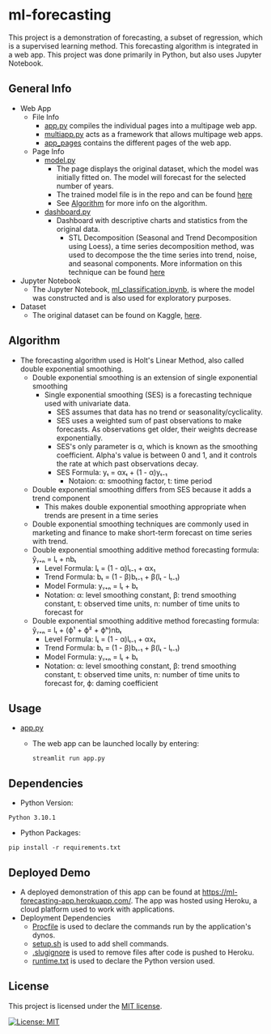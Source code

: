 # ml-forecasting
This project is a demonstration of forecasting, a subset of regression, which is a supervised learning method. This forecasting algorithm is integrated in a web app. This project was done primarily in Python, but also uses Jupyter Notebook.

## General Info
- Web App
  - File Info
    - [app.py](https://github.com/Evan-Lehmann/ml-forecasting/blob/main/app.py) compiles the individual pages into a multipage web app.
    - [multiapp.py](https://github.com/Evan-Lehmann/ml-forecastingn/blob/main/multiapp.py) acts as a framework that allows multipage web apps.
    - [app_pages](https://github.com/Evan-Lehmann/ml-forecastingn/tree/main/app_pages) contains the different pages of the web app.  
  - Page Info
    - [model.py](https://github.com/Evan-Lehmann/ml-forecasting/blob/main/app_pages/model.py) 
      - The page displays the original dataset, which the model was initially fitted on. The model will forecast for the selected number of years.
      - The trained model file is in the repo and can be found [here](https://github.com/Evan-Lehmann/ml-forecasting/blob/main/forecast.pkl) 
      - See [Algorithm](##Algorithm) for more info on the algorithm.
    - [dashboard.py](https://github.com/Evan-Lehmann/ml-forecasting/blob/main/app_pages/dashboard.py)
      - Dashboard with descriptive charts and statistics from the original data.
        - STL Decomposition (Seasonal and Trend Decomposition using Loess), a time series decomposition method, was used to decompose the the time series into trend, noise, and seasonal components. More information on this technique can be found [here](https://en.wikipedia.org/wiki/Decomposition_of_time_series)
- Jupyter Notebook  
  - The Jupyter Notebook, [ml_classification.ipynb](https://github.com/Evan-Lehmann/ml-forecasting/blob/main/ml_clustering.ipynb), is where the model was constructed and is also used for exploratory purposes.
- Dataset
  - The original dataset can be found on Kaggle, [here](https://www.kaggle.com/hemil26/gold-rates-1985-jan-2022). 

## <a name="algorithm">Algorithm</a>
- The forecasting algorithm used is Holt's Linear Method, also called double exponential smoothing.
  - Double exponential smoothing is an extension of single exponential smoothing
    - Single exponential smoothing (SES) is a forecasting technique used with univariate data. 
      - SES assumes that data has no trend or seasonality/cyclicality.
      - SES uses a weighted sum of past observations to make forecasts. As observations get older, their weights decrease exponentially. 
      - SES's only parameter is α, which is known as the smoothing coefficient. Alpha's value is between 0 and 1, and it controls the rate at which past observations decay.
      - SES Formula: yₜ = αxₜ + (1 - α)yₜ₋₁ 
        - Notaion: α: smoothing factor, t: time period
  - Double exponential smoothing differs from SES because it adds a trend component
    - This makes double exponential smoothing appropriate when trends are present in a time series
  - Double exponential smoothing techniques are commonly used in marketing and finance to make short-term forecast on time series with trend.
  - Double exponential smoothing additive method forecasting formula: ŷᵧ₊ₙ = lₜ + nbₜ
    -  Level Formula: lₜ = (1 - α)lₜ₋₁ + αx₁
    -  Trend Formula: bₜ = (1 - β)bₜ₋₁ + β(lₜ - lₜ₋₁)
    -  Model Formula: yᵧ₊ₙ = lₜ + bₜ
    -  Notation: α: level smoothing constant, β: trend smoothing constant, t: observed time units, n: number of time units to forecast for
  - Double exponential smoothing additive method forecasting formula: ŷᵧ₊ₙ = lₜ + (ϕ¹ + ϕ² + ϕʰ)nbₜ
    -  Level Formula: lₜ = (1 - α)lₜ₋₁ + αx₁
    -  Trend Formula: bₜ = (1 - β)bₜ₋₁ + β(lₜ - lₜ₋₁)
    -  Model Formula: yᵧ₊ₙ = lₜ + bₜ
    -  Notation: α: level smoothing constant, β: trend smoothing constant, t: observed time units, n: number of time units to forecast for, ϕ: daming coefficient
  
## Usage
- [app.py](https://github.com/Evan-Lehmann/ml-forecasting/blob/main/app.py)
  - The web app can be launched locally by entering: 

    ```
    streamlit run app.py
    ```

## Dependencies

- Python Version:

 ```
 Python 3.10.1
 ```
 
- Python Packages:

 ```
 pip install -r requirements.txt
 ```

 ## <a name="demo">Deployed Demo</a>
 - A deployed demonstration of this app can be found at https://ml-forecasting-app.herokuapp.com/. The app was hosted using Heroku, a cloud platform used to work with applications. 
 - Deployment Dependencies 
    - [Procfile](https://github.com/Evan-Lehmann/ml-forecasting/blob/main/Procfile) is used to declare the commands run by the application's dynos. 
    - [setup.sh](https://github.com/Evan-Lehmann/ml-forecasting/blob/main/setup.sh) is used to add shell commands.
    - [.slugignore](https://github.com/Evan-Lehmann/ml-forecasting/blob/main/.slugignore) is used to remove files after code is pushed to Heroku.
    - [runtime.txt](https://github.com/Evan-Lehmann/ml-forecasting/blob/main/runtime.txt) is used to declare the Python version used. 
 
## License 
This project is licensed under the [MIT license](LICENSE).

[![License: MIT](https://img.shields.io/badge/License-MIT-yellow.svg)](https://opensource.org/licenses/MIT)
